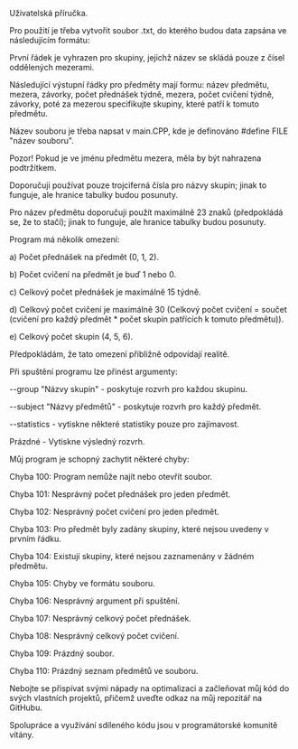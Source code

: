 Uživatelská příručka.


Pro použití je třeba vytvořit soubor .txt, do kterého budou data zapsána ve následujícím formátu:

První řádek je vyhrazen pro skupiny, jejichž název se skládá pouze z čísel oddělených mezerami.

Následující výstupní řádky pro předměty mají formu: název předmětu, mezera, závorky, počet přednášek týdně, mezera, počet cvičení týdně, závorky,
poté za mezerou specifikujte skupiny, které patří k tomuto předmětu.

Název souboru je třeba napsat v main.CPP, kde je definováno #define FILE "název souboru".

Pozor! Pokud je ve jménu předmětu mezera, měla by být nahrazena podtržítkem.

Doporučuji používat pouze trojciferná čísla pro názvy skupin; jinak to funguje, ale hranice tabulky budou posunuty.

Pro název předmětu doporučuji použít maximálně 23 znaků (předpokládá se, že to stačí); jinak to funguje, ale hranice tabulky budou posunuty.



Program má několik omezení:

a) Počet přednášek na předmět (0, 1, 2).

b) Počet cvičení na předmět je buď 1 nebo 0.

c) Celkový počet přednášek je maximálně 15 týdně.

d) Celkový počet cvičení je maximálně 30 (Celkový počet cvičení = součet (cvičení pro každý předmět * počet skupin patřících k tomuto předmětu)).

e) Celkový počet skupin (4, 5, 6).

Předpokládám, že tato omezení přibližně odpovídají realitě.



Při spuštění programu lze přinést argumenty:

--group "Názvy skupin" - poskytuje rozvrh pro každou skupinu.

--subject "Názvy předmětů" - poskytuje rozvrh pro každý předmět.

--statistics - vytiskne některé statistiky pouze pro zajímavost.

Prázdné - Vytiskne výsledný rozvrh.



Můj program je schopný zachytit některé chyby:

Chyba 100: Program nemůže najít nebo otevřít soubor.

Chyba 101: Nesprávný počet přednášek pro jeden předmět.

Chyba 102: Nesprávný počet cvičení pro jeden předmět.

Chyba 103: Pro předmět byly zadány skupiny, které nejsou uvedeny v prvním řádku.

Chyba 104: Existují skupiny, které nejsou zaznamenány v žádném předmětu.

Chyba 105: Chyby ve formátu souboru.

Chyba 106: Nesprávný argument při spuštění.

Chyba 107: Nesprávný celkový počet přednášek.

Chyba 108: Nesprávný celkový počet cvičení.

Chyba 109: Prázdný soubor.

Chyba 110: Prázdný seznam předmětů ve souboru.



Nebojte se přispívat svými nápady na optimalizaci a začleňovat můj kód do svých vlastních projektů, přičemž uveďte odkaz na můj repozitář na GitHubu. 

Spolupráce a využívání sdíleného kódu jsou v programátorské komunitě vítány.

